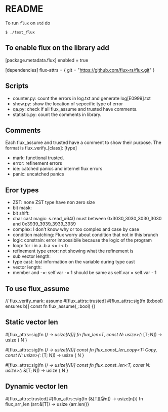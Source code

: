 # README 

To run `flux` on `std` do 

```
$ ./test_flux
```

## To enable flux on the library add 

[package.metadata.flux]
enabled = true

[dependencies]
flux-attrs = { git = "https://github.com/flux-rs/flux.git" }

## Scripts

  - counter.py: count the errors in log.txt and generate log\[E0999\].txt
  - show.py: show the location of sepecific type of error
  - qa.py: check if all flux_assume and trusted have comments.
  - statistic.py: count the comments in library.

## Comments

Each flux_assume and trusted have a comment to show their purpose. The format is flux_verify_\[class\]: \[type\]
  - mark: functional trusted.
  - error: refinement errors
  - ice: catched panics and internel flux errors
  - panic: uncatched panics

## Eror types

  - ZST: none ZST type have non zero size
  - bit mask: 
  - bit shift: 
  - char cast magic: s.read_u64() must between 0x3030_3030_3030_3030 and 0x3939_3939_3939_3939
  - complex: I don't know why or too complex and case by case
  - condition matching: Flux worry about condition that not in this brunch
  - logic constrain: error impossibile because the logic of the program
  - loop: for i in a..b a <= i < b
  - refinement type error: not showing what the refinement is
  - sub vector length: 
  - type cast: lost information on the variable during type cast
  - vector length: 
  - member and -=: self.var -= 1 should be same as self.var = self.var - 1

## To use flux_assume
// flux_verify_mark: assume
#[flux_attrs::trusted]
#[flux_attrs::sig(fn (b:bool) ensures b)]
const fn flux_assume(_:bool) {}

## Static vector len
#[flux_attrs::sig(fn (_) -> usize[N])]
fn flux_len<T, const N: usize>(_: [T; N]) -> usize {
    N
}

#[flux_attrs::sig(fn (_) -> usize[N])]
const fn flux_const_len_copy<T: Copy, const N: usize>(_: [T; N]) -> usize {
    N
}

#[flux_attrs::sig(fn (_) -> usize[N])]
const fn flux_const_len<T, const N: usize>(_: &[T; N]) -> usize {
    N
}

## Dynamic vector len
#[flux_attrs::trusted]
#[flux_attrs::sig(fn (&[T][@n]) -> usize[n])]
fn flux_arr_len<T> (arr:&[T]) -> usize {arr.len()}

